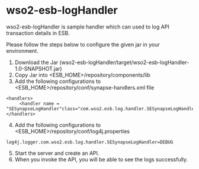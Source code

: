 # wso2-esb-logHandler

wso2-esb-logHandler is sample handler which can used to log API transaction details in ESB.

Please follow the steps below to configure the given jar in your environment.

1) Download the Jar (wso2-esb-logHandler/target/wso2-esb-logHandler-1.0-SNAPSHOT.jar)
2) Copy Jar into <ESB_HOME>/repository/components/lib
3) Add the following configurations to <ESB_HOME>/repository/conf/synapse-handlers.xml file
```
<handlers>
     <handler name = "SESynapseLogHandler"class="com.wso2.esb.log.handler.SESynapseLogHandler"/>
</handlers>

```
4) Add the following configurations to <ESB_HOME>/repository/conf/log4j.properties
```
log4j.logger.com.wso2.esb.log.handler.SESynapseLogHandler=DEBUG
```
5) Start the server and create an API.
6) When you invoke the API, you will be able to see the logs successfully.

